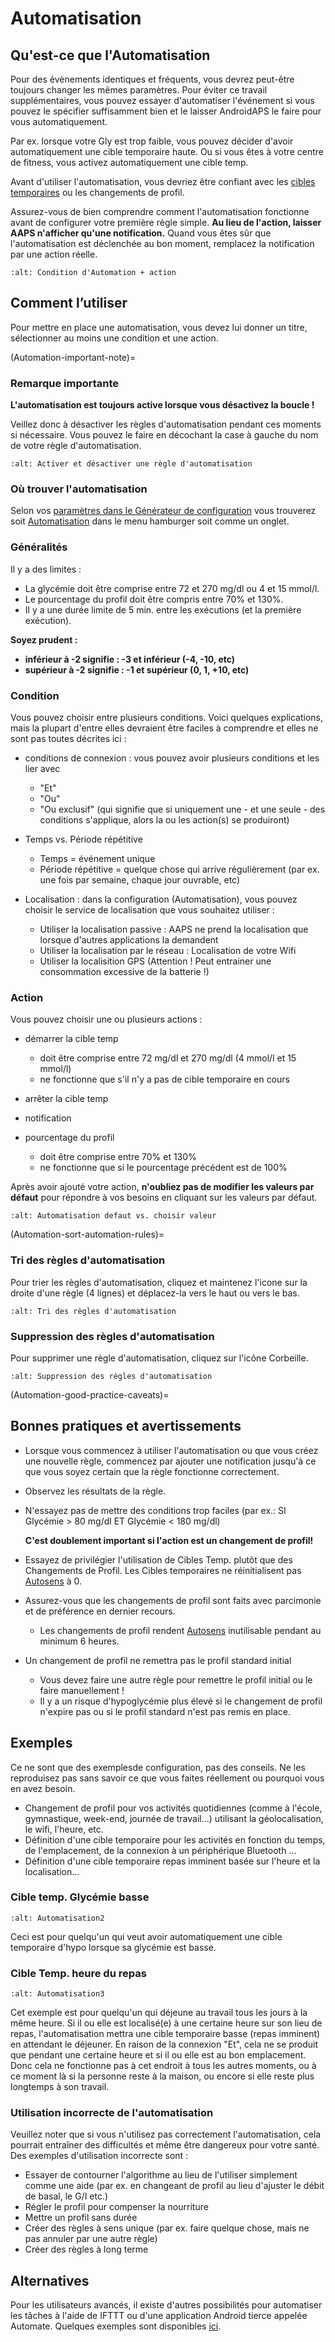 # Automatisation

## Qu'est-ce que l'Automatisation

Pour des évènements identiques et fréquents, vous devrez peut-être toujours changer les mêmes paramètres. Pour éviter ce travail supplémentaires, vous pouvez essayer d'automatiser l'événement si vous pouvez le spécifier suffisamment bien et le laisser AndroidAPS le faire pour vous automatiquement.

Par ex. lorsque votre Gly est trop faible, vous pouvez décider d'avoir automatiquement une cible temporaire haute. Ou si vous êtes à votre centre de fitness, vous activez automatiquement une cible temp.

Avant d'utiliser l'automatisation, vous devriez être confiant avec les [cibles temporaires](./temptarget.html) ou les changements de profil.

Assurez-vous de bien comprendre comment l'automatisation fonctionne avant de configurer votre première règle simple. **Au lieu de l'action, laisser AAPS n'afficher qu'une notification.** Quand vous êtes sûr que l'automatisation est déclenchée au bon moment, remplacez la notification par une action réelle.

```{image} ../images/Automation_ConditionAction_RC3.png
:alt: Condition d'Automation + action
```

## Comment l’utiliser 

Pour mettre en place une automatisation, vous devez lui donner un titre, sélectionner au moins une condition et une action.

(Automation-important-note)=
### Remarque importante

**L'automatisation est toujours active lorsque vous désactivez la boucle !**

Veillez donc à désactiver les règles d'automatisation pendant ces moments si nécessaire. Vous pouvez le faire en décochant la case à gauche du nom de votre règle d'automatisation.

```{image} ../images/Automation_ActivateDeactivate.png
:alt: Activer et désactiver une règle d'automatisation
```

### Où trouver l'automatisation

Selon vos [paramètres dans le Générateur de configuration](Config-Builder-tab-or-hamburger-menu) vous trouverez soit [Automatisation](Config-Builder#automation) dans le menu hamburger soit comme un onglet.

### Généralités

Il y a des limites :

- La glycémie doit être comprise entre 72 et 270 mg/dl ou 4 et 15 mmol/l.
- Le pourcentage du profil doit être compris entre 70% et 130%.
- Il y a une durée limite de 5 min. entre les exécutions (et la première exécution).

**Soyez prudent :**

- **inférieur à -2 signifie : -3 et inférieur (-4, -10, etc)**
- **supérieur à -2 signifie : -1 et supérieur (0, 1, +10, etc)**

### Condition

Vous pouvez choisir entre plusieurs conditions. Voici quelques explications, mais la plupart d'entre elles devraient être faciles à comprendre et elles ne sont pas toutes décrites ici :

- conditions de connexion : vous pouvez avoir plusieurs conditions et les lier avec

  - "Et"
  - "Ou"
  - "Ou exclusif" (qui signifie que si uniquement une - et une seule - des conditions s'applique, alors la ou les action(s) se produiront)

- Temps vs. Période répétitive

  - Temps = événement unique
  - Période répétitive = quelque chose qui arrive régulièrement (par ex. une fois par semaine, chaque jour ouvrable, etc)

- Localisation : dans la configuration (Automatisation), vous pouvez choisir le service de localisation que vous souhaitez utiliser :

  - Utiliser la localisation passive : AAPS ne prend la localisation que lorsque d'autres applications la demandent
  - Utiliser la localisation par le réseau : Localisation de votre Wifi
  - Utiliser la localisition GPS (Attention ! Peut entrainer une consommation excessive de la batterie !)

### Action

Vous pouvez choisir une ou plusieurs actions :

- démarrer la cible temp

  - doit être comprise entre 72 mg/dl et 270 mg/dl (4 mmol/l et 15 mmol/l)
  - ne fonctionne que s'il n'y a pas de cible temporaire en cours

- arrêter la cible temp

- notification

- pourcentage du profil

  - doit être comprise entre 70% et 130%
  - ne fonctionne que si le pourcentage précédent est de 100%

Après avoir ajouté votre action, **n'oubliez pas de modifier les valeurs par défaut** pour répondre à vos besoins en cliquant sur les valeurs par défaut.

```{image} ../images/Automation_Default_V2_5.png
:alt: Automatisation defaut vs. choisir valeur
```

(Automation-sort-automation-rules)=
### Tri des règles d'automatisation

Pour trier les règles d'automatisation, cliquez et maintenez l'icone sur la droite d'une règle (4 lignes) et déplacez-la vers le haut ou vers le bas.

```{image} ../images/Automation_Sort.png
:alt: Tri des règles d'automatisation
```

### Suppression des règles d'automatisation

Pour supprimer une règle d'automatisation, cliquez sur l'icône Corbeille.

```{image} ../images/Automation_Delete.png
:alt: Suppression des règles d'automatisation
```

(Automation-good-practice-caveats)=
## Bonnes pratiques et avertissements

- Lorsque vous commencez à utiliser l'automatisation ou que vous créez une nouvelle règle, commencez par ajouter une notification jusqu'à ce que vous soyez certain que la règle fonctionne correctement.

- Observez les résultats de la règle.

- N'essayez pas de mettre des conditions trop faciles (par ex.: SI Glycémie > 80 mg/dl ET Glycémie \< 180 mg/dl)

  **C'est doublement important si l'action est un changement de profil!**

- Essayez de privilégier l'utilisation de Cibles Temp. plutôt que des Changements de Profil. Les Cibles temporaires ne réinitialisent pas [Autosens](Open-APS-features-autosens) à 0.

- Assurez-vous que les changements de profil sont faits avec parcimonie et de préférence en dernier recours.

  - Les changements de profil rendent [Autosens](Open-APS-features-autosens) inutilisable pendant au minimum 6 heures.

- Un changement de profil ne remettra pas le profil standard initial

  - Vous devez faire une autre règle pour remettre le profil initial ou le faire manuellement !
  - Il y a un risque d'hypoglycémie plus élevé si le changement de profil n'expire pas ou si le profil standard n'est pas remis en place.

## Exemples

Ce ne sont que des exemplesde configuration, pas des conseils. Ne les reproduisez pas sans savoir ce que vous faites réellement ou pourquoi vous en avez besoin.

- Changement de profil pour vos activités quotidiennes (comme à l'école, gymnastique, week-end, journée de travail...) utilisant la géolocalisation, le wifi, l'heure, etc.
- Définition d'une cible temporaire pour les activités en fonction du temps, de l'emplacement, de la connexion à un périphérique Bluetooth ...
- Définition d'une cible temporaire repas imminent basée sur l'heure et la localisation...

### Cible temp. Glycémie basse

```{image} ../images/Automation2.png
:alt: Automatisation2
```

Ceci est pour quelqu'un qui veut avoir automatiquement une cible temporaire d'hypo lorsque sa glycémie est basse.

### Cible Temp. heure du repas

```{image} ../images/Automation3.png
:alt: Automatisation3
```

Cet exemple est pour quelqu'un qui déjeune au travail tous les jours à la même heure. Si il ou elle est localisé(e) à une certaine heure sur son lieu de repas, l'automatisation mettra une cible temporaire basse (repas imminent) en attendant le déjeuner. En raison de la connexion "Et", cela ne se produit que pendant une certaine heure et si il ou elle est au bon emplacement. Donc cela ne fonctionne pas à cet endroit à tous les autres moments, ou à ce moment là si la personne reste à la maison, ou encore si elle reste plus longtemps à son travail.

### Utilisation incorrecte de l'automatisation

Veuillez noter que si vous n'utilisez pas correctement l'automatisation, cela pourrait entraîner des difficultés et même être dangereux pour votre santé. Des exemples d'utilisation incorrecte sont :

- Essayer de contourner l'algorithme au lieu de l'utiliser simplement comme une aide (par ex. en changeant de profil au lieu d'ajuster le débit de basal, le G/I etc.)
- Régler le profil pour compenser la nourriture
- Mettre un profil sans durée
- Créer des règles à sens unique (par ex. faire quelque chose, mais ne pas annuler par une autre règle)
- Créer des règles à long terme

## Alternatives

Pour les utilisateurs avancés, il existe d'autres possibilités pour automatiser les tâches à l'aide de IFTTT ou d'une application Android tierce appelée Automate. Quelques exemples sont disponibles [ici](./automationwithapp.html).

